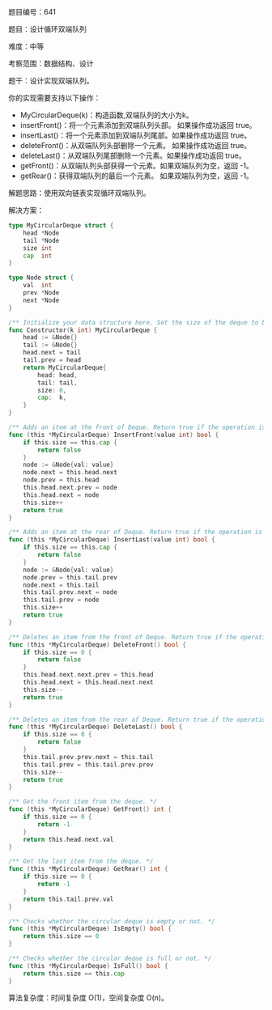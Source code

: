 题目编号：641

题目：设计循环双端队列

难度：中等

考察范围：数据结构、设计

题干：设计实现双端队列。

你的实现需要支持以下操作：

- MyCircularDeque(k)：构造函数,双端队列的大小为k。
- insertFront()：将一个元素添加到双端队列头部。 如果操作成功返回 true。
- insertLast()：将一个元素添加到双端队列尾部。如果操作成功返回 true。
- deleteFront()：从双端队列头部删除一个元素。 如果操作成功返回 true。
- deleteLast()：从双端队列尾部删除一个元素。如果操作成功返回 true。
- getFront()：从双端队列头部获得一个元素。如果双端队列为空，返回 -1。
- getRear()：获得双端队列的最后一个元素。 如果双端队列为空，返回 -1。

解题思路：使用双向链表实现循环双端队列。

解决方案：

```go
type MyCircularDeque struct {
    head *Node
    tail *Node
    size int
    cap  int
}

type Node struct {
    val  int
    prev *Node
    next *Node
}

/** Initialize your data structure here. Set the size of the deque to be k. */
func Constructor(k int) MyCircularDeque {
    head := &Node{}
    tail := &Node{}
    head.next = tail
    tail.prev = head
    return MyCircularDeque{
        head: head,
        tail: tail,
        size: 0,
        cap:  k,
    }
}

/** Adds an item at the front of Deque. Return true if the operation is successful. */
func (this *MyCircularDeque) InsertFront(value int) bool {
    if this.size == this.cap {
        return false
    }
    node := &Node{val: value}
    node.next = this.head.next
    node.prev = this.head
    this.head.next.prev = node
    this.head.next = node
    this.size++
    return true
}

/** Adds an item at the rear of Deque. Return true if the operation is successful. */
func (this *MyCircularDeque) InsertLast(value int) bool {
    if this.size == this.cap {
        return false
    }
    node := &Node{val: value}
    node.prev = this.tail.prev
    node.next = this.tail
    this.tail.prev.next = node
    this.tail.prev = node
    this.size++
    return true
}

/** Deletes an item from the front of Deque. Return true if the operation is successful. */
func (this *MyCircularDeque) DeleteFront() bool {
    if this.size == 0 {
        return false
    }
    this.head.next.next.prev = this.head
    this.head.next = this.head.next.next
    this.size--
    return true
}

/** Deletes an item from the rear of Deque. Return true if the operation is successful. */
func (this *MyCircularDeque) DeleteLast() bool {
    if this.size == 0 {
        return false
    }
    this.tail.prev.prev.next = this.tail
    this.tail.prev = this.tail.prev.prev
    this.size--
    return true
}

/** Get the front item from the deque. */
func (this *MyCircularDeque) GetFront() int {
    if this.size == 0 {
        return -1
    }
    return this.head.next.val
}

/** Get the last item from the deque. */
func (this *MyCircularDeque) GetRear() int {
    if this.size == 0 {
        return -1
    }
    return this.tail.prev.val
}

/** Checks whether the circular deque is empty or not. */
func (this *MyCircularDeque) IsEmpty() bool {
    return this.size == 0
}

/** Checks whether the circular deque is full or not. */
func (this *MyCircularDeque) IsFull() bool {
    return this.size == this.cap
}
```

算法复杂度：时间复杂度 O(1)，空间复杂度 O(n)。